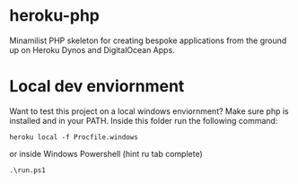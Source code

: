 # heroku-php
Minamilist PHP skeleton for creating bespoke applications from the ground up on Heroku Dynos and DigitalOcean Apps.

# Local dev enviornment
Want to test this project on a local windows enviornment? Make sure php is installed and in your PATH. Inside this folder run the following command:

    heroku local -f Procfile.windows

or inside Windows Powershell (hint ru tab complete)

    .\run.ps1